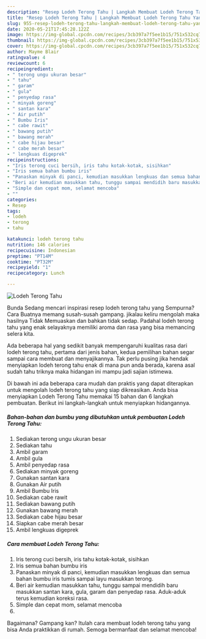 ```yaml
---
description: "Resep Lodeh Terong Tahu | Langkah Membuat Lodeh Terong Tahu Yang Paling Enak"
title: "Resep Lodeh Terong Tahu | Langkah Membuat Lodeh Terong Tahu Yang Paling Enak"
slug: 955-resep-lodeh-terong-tahu-langkah-membuat-lodeh-terong-tahu-yang-paling-enak
date: 2020-05-21T17:45:28.122Z
image: https://img-global.cpcdn.com/recipes/3cb397a7f5ee1b15/751x532cq70/lodeh-terong-tahu-foto-resep-utama.jpg
thumbnail: https://img-global.cpcdn.com/recipes/3cb397a7f5ee1b15/751x532cq70/lodeh-terong-tahu-foto-resep-utama.jpg
cover: https://img-global.cpcdn.com/recipes/3cb397a7f5ee1b15/751x532cq70/lodeh-terong-tahu-foto-resep-utama.jpg
author: Mayme Blair
ratingvalue: 4
reviewcount: 6
recipeingredient:
- " terong ungu ukuran besar"
- " tahu"
- " garam"
- " gula"
- " penyedap rasa"
- " minyak goreng"
- " santan kara"
- " Air putih"
- " Bumbu Iris"
- " cabe rawit"
- " bawang putih"
- " bawang merah"
- " cabe hijau besar"
- " cabe merah besar"
- " lengkuas digeprek"
recipeinstructions:
- "Iris terong cuci bersih, iris tahu kotak-kotak, sisihkan"
- "Iris semua bahan bumbu iris"
- "Panaskan minyak di panci, kemudian masukkan lengkuas dan semua bahan bumbu iris tumis sampai layu masukkan terong."
- "Beri air kemudian masukkan tahu, tunggu sampai mendidih baru masukkan santan kara, gula, garam dan penyedap rasa. Aduk-aduk terus kemudian koreksi rasa."
- "Simple dan cepat mom, selamat mencoba"
- ""
categories:
- Resep
tags:
- lodeh
- terong
- tahu

katakunci: lodeh terong tahu 
nutrition: 146 calories
recipecuisine: Indonesian
preptime: "PT14M"
cooktime: "PT32M"
recipeyield: "1"
recipecategory: Lunch

---
```



![Lodeh Terong Tahu](https://img-global.cpcdn.com/recipes/3cb397a7f5ee1b15/751x532cq70/lodeh-terong-tahu-foto-resep-utama.jpg)

Bunda Sedang mencari inspirasi resep lodeh terong tahu yang Sempurna? Cara Buatnya memang susah-susah gampang. jikalau keliru mengolah maka hasilnya Tidak Memuaskan dan bahkan tidak sedap. Padahal lodeh terong tahu yang enak selayaknya memiliki aroma dan rasa yang bisa memancing selera kita.



Ada beberapa hal yang sedikit banyak mempengaruhi kualitas rasa dari lodeh terong tahu, pertama dari jenis bahan, kedua pemilihan bahan segar sampai cara membuat dan menyajikannya. Tak perlu pusing jika hendak menyiapkan lodeh terong tahu enak di mana pun anda berada, karena asal sudah tahu triknya maka hidangan ini mampu jadi sajian istimewa.


Di bawah ini ada beberapa cara mudah dan praktis yang dapat diterapkan untuk mengolah lodeh terong tahu yang siap dikreasikan. Anda bisa menyiapkan Lodeh Terong Tahu memakai 15 bahan dan 6 langkah pembuatan. Berikut ini langkah-langkah untuk menyiapkan hidangannya.

<!--inarticleads1-->

##### Bahan-bahan dan bumbu yang dibutuhkan untuk pembuatan Lodeh Terong Tahu:

1. Sediakan  terong ungu ukuran besar
1. Sediakan  tahu
1. Ambil  garam
1. Ambil  gula
1. Ambil  penyedap rasa
1. Sediakan  minyak goreng
1. Gunakan  santan kara
1. Gunakan  Air putih
1. Ambil  Bumbu Iris
1. Sediakan  cabe rawit
1. Sediakan  bawang putih
1. Gunakan  bawang merah
1. Sediakan  cabe hijau besar
1. Siapkan  cabe merah besar
1. Ambil  lengkuas digeprek




<!--inarticleads2-->

##### Cara membuat Lodeh Terong Tahu:

1. Iris terong cuci bersih, iris tahu kotak-kotak, sisihkan
1. Iris semua bahan bumbu iris
1. Panaskan minyak di panci, kemudian masukkan lengkuas dan semua bahan bumbu iris tumis sampai layu masukkan terong.
1. Beri air kemudian masukkan tahu, tunggu sampai mendidih baru masukkan santan kara, gula, garam dan penyedap rasa. Aduk-aduk terus kemudian koreksi rasa.
1. Simple dan cepat mom, selamat mencoba
1. 




Bagaimana? Gampang kan? Itulah cara membuat lodeh terong tahu yang bisa Anda praktikkan di rumah. Semoga bermanfaat dan selamat mencoba!
